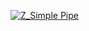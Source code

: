[![Z_Simple Pipe](https://github.com/dtbuegeCS50/greetings-add/actions/workflows/pipeline.yml/badge.svg)](https://github.com/dtbuegeCS50/greetings-add/actions/workflows/pipeline.yml)
